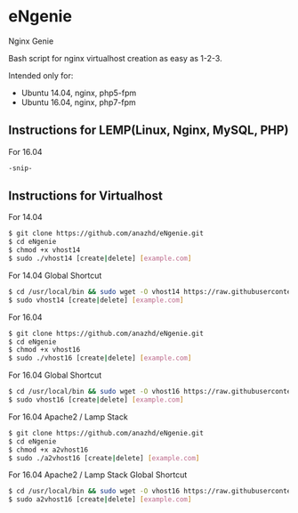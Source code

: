 # eNgenie
Nginx Genie

Bash script for nginx virtualhost creation as easy as 1-2-3.

Intended only for:
 - Ubuntu 14.04, nginx, php5-fpm
 - Ubuntu 16.04, nginx, php7-fpm
 
## Instructions for LEMP(Linux, Nginx, MySQL, PHP)
For 16.04
```bash
-snip-
```
 
## Instructions for Virtualhost
For 14.04
```bash
$ git clone https://github.com/anazhd/eNgenie.git
$ cd eNgenie
$ chmod +x vhost14
$ sudo ./vhost14 [create|delete] [example.com]
```
For 14.04 Global Shortcut
```bash
$ cd /usr/local/bin && sudo wget -O vhost14 https://raw.githubusercontent.com/anazhd/eNgenie/master/vhost14 && sudo chmod +x /usr/local/bin/vhost14
$ sudo vhost14 [create|delete] [example.com]
```

For 16.04
```bash
$ git clone https://github.com/anazhd/eNgenie.git
$ cd eNgenie
$ chmod +x vhost16
$ sudo ./vhost16 [create|delete] [example.com]
```
For 16.04 Global Shortcut
```bash
$ cd /usr/local/bin && sudo wget -O vhost16 https://raw.githubusercontent.com/anazhd/eNgenie/master/vhost16 && sudo chmod +x /usr/local/bin/vhost16
$ sudo vhost16 [create|delete] [example.com]
```

For 16.04 Apache2 / Lamp Stack
```bash
$ git clone https://github.com/anazhd/eNgenie.git
$ cd eNgenie
$ chmod +x a2vhost16
$ sudo ./a2vhost16 [create|delete] [example.com]
```
For 16.04 Apache2 / Lamp Stack Global Shortcut
```bash
$ cd /usr/local/bin && sudo wget -O vhost16 https://raw.githubusercontent.com/anazhd/eNgenie/master/a2vhost16 && sudo chmod +x /usr/local/bin/a2vhost16
$ sudo a2vhost16 [create|delete] [example.com]
```
